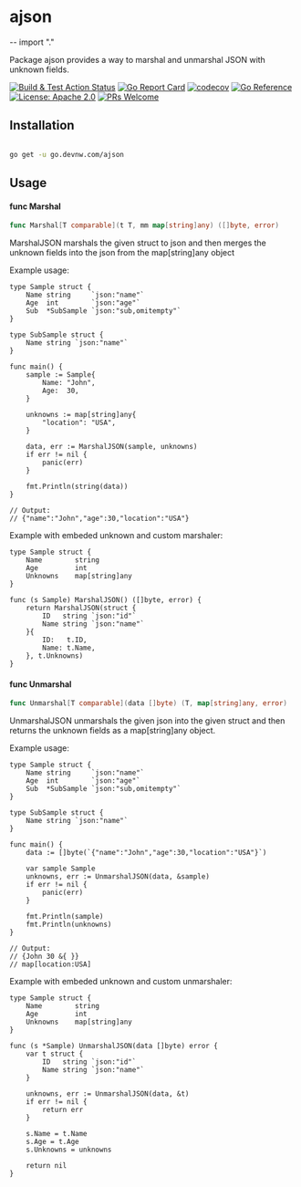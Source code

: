 # ajson
--
    import "."

Package ajson provides a way to marshal and unmarshal JSON with unknown fields.

[![Build & Test Action
Status](https://github.com/devnw/ajson/actions/workflows/build.yml/badge.svg)](https://github.com/devnw/ajson/actions)
[![Go Report
Card](https://goreportcard.com/badge/go.devnw.com/ajson)](https://goreportcard.com/report/go.devnw.com/ajson)
[![codecov](https://codecov.io/gh/devnw/ajson/branch/main/graph/badge.svg)](https://codecov.io/gh/devnw/ajson)
[![Go
Reference](https://pkg.go.dev/badge/go.devnw.com/ajson.svg)](https://pkg.go.dev/go.devnw.com/ajson)
[![License: Apache
2.0](https://img.shields.io/badge/license-Apache-blue.svg)](https://opensource.org/licenses/Apache-2.0)
[![PRs
Welcome](https://img.shields.io/badge/PRs-welcome-brightgreen.svg)](http://makeapullrequest.com)

## Installation

```bash

go get -u go.devnw.com/ajson

```

## Usage

#### func  Marshal

```go
func Marshal[T comparable](t T, mm map[string]any) ([]byte, error)
```
MarshalJSON marshals the given struct to json and then merges the unknown fields
into the json from the map[string]any object

Example usage:

    type Sample struct {
    	Name string     `json:"name"`
    	Age  int        `json:"age"`
    	Sub  *SubSample `json:"sub,omitempty"`
    }

    type SubSample struct {
    	Name string `json:"name"`
    }

    func main() {
    	sample := Sample{
    		Name: "John",
    		Age:  30,
    	}

    	unknowns := map[string]any{
    		"location": "USA",
    	}

    	data, err := MarshalJSON(sample, unknowns)
    	if err != nil {
    		panic(err)
    	}

    	fmt.Println(string(data))
    }

    // Output:
    // {"name":"John","age":30,"location":"USA"}

Example with embeded unknown and custom marshaler:

    type Sample struct {
    	Name 		string
    	Age  		int
    	Unknowns	map[string]any
    }

    func (s Sample) MarshalJSON() ([]byte, error) {
    	return MarshalJSON(struct {
    		ID   string `json:"id"`
    		Name string `json:"name"`
    	}{
    		ID:   t.ID,
    		Name: t.Name,
    	}, t.Unknowns)
    }

#### func  Unmarshal

```go
func Unmarshal[T comparable](data []byte) (T, map[string]any, error)
```
UnmarshalJSON unmarshals the given json into the given struct and then returns
the unknown fields as a map[string]any object.

Example usage:

    type Sample struct {
    	Name string     `json:"name"`
    	Age  int        `json:"age"`
    	Sub  *SubSample `json:"sub,omitempty"`
    }

    type SubSample struct {
    	Name string `json:"name"`
    }

    func main() {
    	data := []byte(`{"name":"John","age":30,"location":"USA"}`)

    	var sample Sample
    	unknowns, err := UnmarshalJSON(data, &sample)
    	if err != nil {
    		panic(err)
    	}

    	fmt.Println(sample)
    	fmt.Println(unknowns)
    }

    // Output:
    // {John 30 &{ }}
    // map[location:USA]

Example with embeded unknown and custom unmarshaler:

    type Sample struct {
    	Name 		string
    	Age  		int
    	Unknowns	map[string]any
    }

    func (s *Sample) UnmarshalJSON(data []byte) error {
    	var t struct {
    		ID   string `json:"id"`
    		Name string `json:"name"`
    	}

    	unknowns, err := UnmarshalJSON(data, &t)
    	if err != nil {
    		return err
    	}

    	s.Name = t.Name
    	s.Age = t.Age
    	s.Unknowns = unknowns

    	return nil
    }
